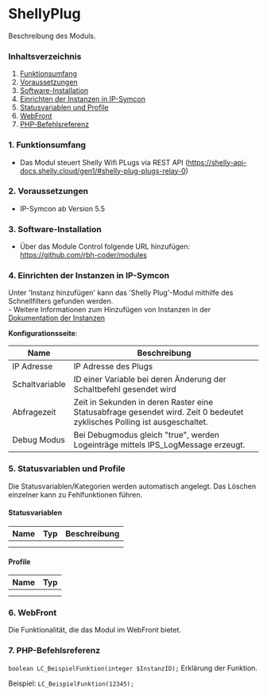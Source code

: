 # ShellyPlug
Beschreibung des Moduls.

### Inhaltsverzeichnis

1. [Funktionsumfang](#1-funktionsumfang)
2. [Voraussetzungen](#2-voraussetzungen)
3. [Software-Installation](#3-software-installation)
4. [Einrichten der Instanzen in IP-Symcon](#4-einrichten-der-instanzen-in-ip-symcon)
5. [Statusvariablen und Profile](#5-statusvariablen-und-profile)
6. [WebFront](#6-webfront)
7. [PHP-Befehlsreferenz](#7-php-befehlsreferenz)

### 1. Funktionsumfang

* Das Modul steuert Shelly Wifi PLugs via REST API (https://shelly-api-docs.shelly.cloud/gen1/#shelly-plug-plugs-relay-0)

### 2. Voraussetzungen

- IP-Symcon ab Version 5.5

### 3. Software-Installation

* Über das Module Control folgende URL hinzufügen: https://github.com/rbh-coder/modules

### 4. Einrichten der Instanzen in IP-Symcon

 Unter 'Instanz hinzufügen' kann das 'Shelly Plug'-Modul mithilfe des Schnellfilters gefunden werden.  
	- Weitere Informationen zum Hinzufügen von Instanzen in der [Dokumentation der Instanzen](https://www.symcon.de/service/dokumentation/konzepte/instanzen/#Instanz_hinzufügen)

__Konfigurationsseite__:

Name     | Beschreibung
-------- | ------------------
 IP Adresse        | IP Adresse des Plugs
 Schaltvariable        | ID einer Variable bei deren Änderung der Schaltbefehl gesendet wird
 Abfragezeit        | Zeit in Sekunden in deren Raster eine Statusabfrage gesendet wird. Zeit 0 bedeutet zyklisches Polling ist ausgeschaltet.
 Debug Modus        | Bei Debugmodus gleich "true", werden Logeinträge mittels IPS_LogMessage erzeugt.
  

### 5. Statusvariablen und Profile

Die Statusvariablen/Kategorien werden automatisch angelegt. Das Löschen einzelner kann zu Fehlfunktionen führen.

#### Statusvariablen

Name   | Typ     | Beschreibung
------ | ------- | ------------
       |         |
       |         |

#### Profile

Name   | Typ
------ | -------
       |
       |

### 6. WebFront

Die Funktionalität, die das Modul im WebFront bietet.

### 7. PHP-Befehlsreferenz

`boolean LC_BeispielFunktion(integer $InstanzID);`
Erklärung der Funktion.

Beispiel:
`LC_BeispielFunktion(12345);`
